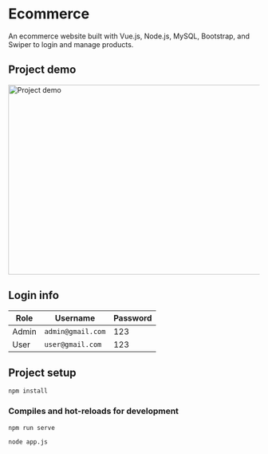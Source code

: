 # Ecommerce

An ecommerce website built with Vue.js, Node.js, MySQL, Bootstrap, and Swiper to login and manage products.

## Project demo

<a href="https://www.youtube.com/watch?v=XKwar4MTj0I&feature=youtu.be"><img src="https://user-images.githubusercontent.com/66325855/109389426-83742d00-7947-11eb-92ee-ccb8141b115c.png" alt="Project demo" width="600" height="380"></a>

## Login info

| Role  |      Username     | Password |
| ----- | ----------------- | -------- |
| Admin | `admin@gmail.com` |   123    |
| User  | `user@gmail.com`  |   123    |

## Project setup
```
npm install
```

### Compiles and hot-reloads for development
```
npm run serve
```
```
node app.js
```
